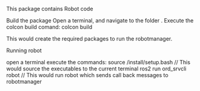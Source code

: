This package contains Robot code

Build the package
Open a terminal, and navigate to the folder <ROS Workspace>.  Execute the colcon build comand:
colcon build

This would create the required packages to run the robotmanager.

Running robot

open a terminal
execute the commands:
source <ROS Workspace>/install/setup.bash // This would source the executables to the current terminal
ros2 run ord_srvcli robot // This would run robot which sends call back messages to robotmanager

